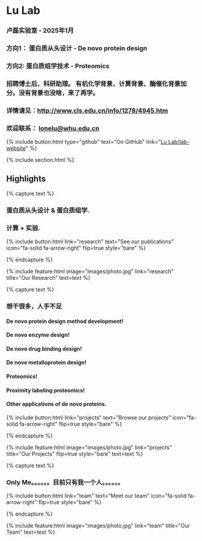 ---
---

# Lu Lab 

### 卢磊实验室 - 2025年1月
### 方向1： 蛋白质从头设计 - De novo protein design
### 方向2:  蛋白质组学技术 - Proteomics
### 招聘博士后、科研助理。 有机化学背景、计算背景、酶催化背景加分。没有背景也没啥，来了再学。
### 详情请见：http://www.cls.edu.cn/info/1278/4945.htm
### 欢迎联系： lonelu@whu.edu.cn

{%
  include button.html
  type="github"
  text="On GitHub"
  link="[Lu Lab/lab-website](https://github.com/lonelu)"
%}

{% include section.html %}

## Highlights

{% capture text %}

### 蛋白质从头设计 & 蛋白质组学.

### 计算 + 实验.

{%
  include button.html
  link="research"
  text="See our publications"
  icon="fa-solid fa-arrow-right"
  flip=true
  style="bare"
%}

{% endcapture %}

{%
  include feature.html
  image="images/photo.jpg"
  link="research"
  title="Our Research"
  text=text
%}

{% capture text %}

### 想干很多，人手不足
#### De novo protein design method development!
#### De novo enzyme design!
#### De novo drug binding design!
#### De nove metalloprotein design!
#### Proteomics!
#### Proximity labeling proteomics!
#### Other applications of de novo proteins.

{%
  include button.html
  link="projects"
  text="Browse our projects"
  icon="fa-solid fa-arrow-right"
  flip=true
  style="bare"
%}

{% endcapture %}

{%
  include feature.html
  image="images/photo.jpg"
  link="projects"
  title="Our Projects"
  flip=true
  style="bare"
  text=text
%}

{% capture text %}

### Only Me。。。。。。目前只有我一个人。。。。。。

{%
  include button.html
  link="team"
  text="Meet our team"
  icon="fa-solid fa-arrow-right"
  flip=true
  style="bare"
%}

{% endcapture %}

{%
  include feature.html
  image="images/photo.jpg"
  link="team"
  title="Our Team"
  text=text
%}
